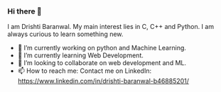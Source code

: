 ### Hi there 👋
I am Drishti Baranwal. My main interest lies in C, C++ and Python. I am always curious to learn something new. 
<!--
**drishtibaranwal/drishtibaranwal** is a ✨ _special_ ✨ repository because its `README.md` (this file) appears on your GitHub profile.

Here are some ideas to get you started:-->

- 🔭 I’m currently working on python and Machine Learning. 
- 🌱 I’m currently learning Web Development. 
- 👯 I’m looking to collaborate on web development and ML. 
- 📫 How to reach me: Contact me on LinkedIn: https://www.linkedin.com/in/drishti-baranwal-b46885201/
